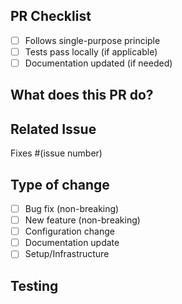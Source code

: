 ## PR Checklist
- [ ] Follows single-purpose principle  
- [ ] Tests pass locally (if applicable)
- [ ] Documentation updated (if needed)

## What does this PR do?
<!-- Brief description -->

## Related Issue
Fixes #(issue number)

## Type of change
- [ ] Bug fix (non-breaking)
- [ ] New feature (non-breaking)
- [ ] Configuration change
- [ ] Documentation update
- [ ] Setup/Infrastructure

## Testing
<!-- How to test these changes -->